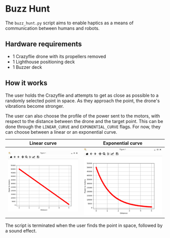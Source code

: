 # Buzz Hunt

The `buzz_hunt.py` script aims to enable haptics as a means of communication between humans and robots.


## Hardware requirements
- 1 Crazyflie drone with its propellers removed
- 1 Lighthouse positioning deck
- 1 Buzzer deck


## How it works
The user holds the Crazyflie and attempts to get as close as possible to a randomly selected point in space. As they approach the point, the drone's vibrations become stronger.

The user can also choose the profile of the power sent to the motors, with respect to the distance between the drone and the target point. This can be done through the `LINEAR_CURVE` and `EXPONENTIAL_CURVE` flags. For now, they can choose between a linear or an exponential curve.


Linear curve            |  Exponential curve
:-------------------------:|:-------------------------:
![](resources/LinearCurve.png)  |  ![](resources/ExponentialCurve.png)

The script is terminated when the user finds the point in space, followed by a sound effect.